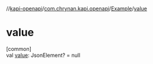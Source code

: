 //[kapi-openapi](../../../index.md)/[com.chrynan.kapi.openapi](../index.md)/[Example](index.md)/[value](value.md)

# value

[common]\
val [value](value.md): JsonElement? = null
